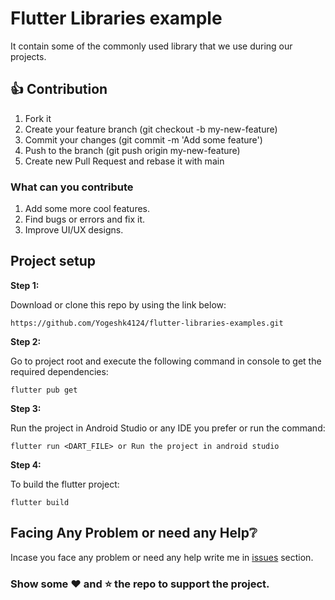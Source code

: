 # Flutter Libraries example

It contain some of the commonly used library that we use during our projects.

## 👍 Contribution

1. Fork it
2. Create your feature branch (git checkout -b my-new-feature)
3. Commit your changes (git commit -m 'Add some feature')
4. Push to the branch (git push origin my-new-feature)
5. Create new Pull Request and rebase it with main

### What can you contribute

1. Add some more cool features.
2. Find bugs or errors and fix it.
3. Improve UI/UX designs.

## Project setup

**Step 1:**

Download or clone this repo by using the link below:

```
https://github.com/Yogeshk4124/flutter-libraries-examples.git
```

**Step 2:**

Go to project root and execute the following command in console to get the required dependencies:

```
flutter pub get
```

**Step 3:**

Run the project in Android Studio or any IDE you prefer or run the command:

```
flutter run <DART_FILE> or Run the project in android studio
```

**Step 4:**

To build the flutter project:

```
flutter build
```
## Facing Any Problem or need any Help:grey_question:

Incase you face any problem or need any help write me in [issues](https://github.com/Yogeshk4124/flutter-libraries-examples/issues) section.

### Show some :heart: and :star: the repo to support the project.
